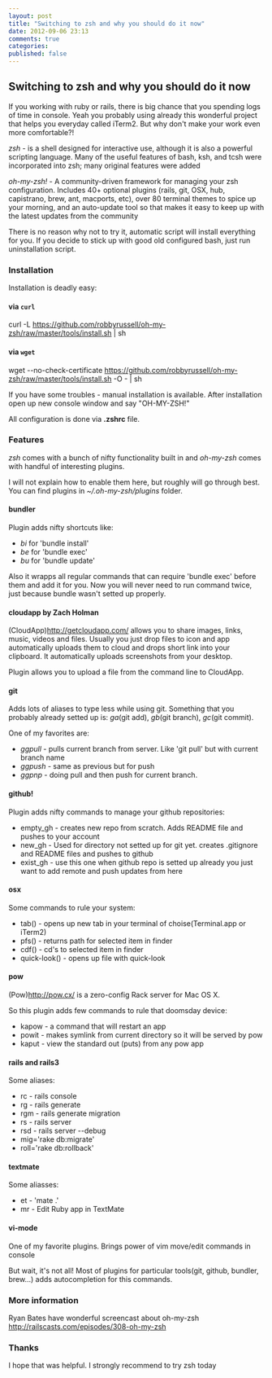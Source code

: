 ```yaml
---
layout: post
title: "Switching to zsh and why you should do it now"
date: 2012-09-06 23:13
comments: true
categories:
published: false
---
```


## Switching to zsh and why you should do it now

If you working with ruby or rails, there is big chance that you spending logs of time in console. Yeah you probably using already this wonderful project that helps you everyday called iTerm2. But why don't make your work even more comfortable?!

*zsh* - is a shell designed for interactive use, although it is also a powerful scripting language. Many of the useful features of bash, ksh, and tcsh were incorporated into zsh; many original features were added

*oh-my-zsh!* - A community-driven framework for managing your zsh configuration. Includes 40+ optional plugins (rails, git, OSX, hub, capistrano, brew, ant, macports, etc), over 80 terminal themes to spice up your morning, and an auto-update tool so that makes it easy to keep up with the latest updates from the community

There is no reason why not to try it, automatic script will install everything for you. If you decide to stick up with good old configured bash, just run uninstallation script.

### Installation

Installation is deadly easy:

####  via `curl`

  curl -L https://github.com/robbyrussell/oh-my-zsh/raw/master/tools/install.sh | sh

####  via `wget`

  wget --no-check-certificate https://github.com/robbyrussell/oh-my-zsh/raw/master/tools/install.sh -O - | sh

If you have some troubles - manual installation is available.
After installation open up new console window and say "OH-MY-ZSH!"

All configuration is done via __.zshrc__ file.

### Features

*zsh* comes with a bunch of nifty functionality built in and  *oh-my-zsh* comes with handful of interesting plugins.

I will not explain how to enable them here, but roughly will go through best. You can find plugins in _~/.oh-my-zsh/plugins_ folder.

#### bundler

Plugin adds nifty shortcuts like:

  * *bi* for 'bundle install'
  * *be* for 'bundle exec'
  * *bu* for 'bundle update'

Also it wrapps all regular commands that can require 'bundle exec' before them and add it for you. Now you will never need to run command twice, just because bundle wasn't setted up properly.

#### cloudapp by Zach Holman

(CloudApp)<http://getcloudapp.com/> allows you to share images, links, music, videos and files. Usually you just drop files to icon and app automatically uploads them to cloud and drops short link into your clipboard. It automatically uploads screenshots from your desktop.

Plugin allows you to upload a file from the command line to CloudApp.

#### git

Adds lots of aliases to type less while using git. Something that you probably already setted up is: *ga*(git add), *gb*(git branch), *gc*(git commit).

One of my favorites are:

  * _ggpull_ - pulls current branch from server. Like 'git pull' but with current branch name
  * _ggpush_ - same as previous but for push
  * _ggpnp_ - doing pull and then push for current branch.


#### github!

Plugin adds nifty commands to manage your github repositories:

  * empty_gh - creates new repo from scratch. Adds README file and pushes to your account
  * new_gh - Used for directory not setted up for git yet. creates .gitignore and README files and pushes to github
  * exist_gh - use this one when github repo is setted up already you just want to add remote and push updates from here

#### osx

Some commands to rule your system:

  * tab() - opens up new tab in your terminal of choise(Terminal.app or iTerm2)
  * pfs() - returns path for selected item in finder
  * cdf() - cd's to selected item in finder
  * quick-look() - opens up file with quick-look

#### pow

(Pow)<http://pow.cx/> is a zero-config Rack server for Mac OS X.

So this plugin adds few commands to rule that doomsday device:

  * kapow - a command that will restart an app
  * powit - makes symlink from current directory so it will be served by pow
  * kaput - view the standard out (puts) from any pow app

#### rails and rails3

Some aliases:

  * rc   - rails console
  * rg   - rails generate
  * rgm  - rails generate migration
  * rs   - rails server
  * rsd  - rails server --debug
  * mig='rake db:migrate'
  * roll='rake db:rollback'

#### textmate

Some aliasses:

  * et   - 'mate .'
  * mr   - Edit Ruby app in TextMate

#### vi-mode

One of my favorite plugins. Brings power of vim move/edit commands in console


But wait, it's not all! Most of plugins for particular tools(git, github, bundler, brew...) adds autocompletion for this commands.


### More information

Ryan Bates have wonderful screencast about oh-my-zsh
<http://railscasts.com/episodes/308-oh-my-zsh>

### Thanks

I hope that was helpful. I strongly recommend to try zsh today